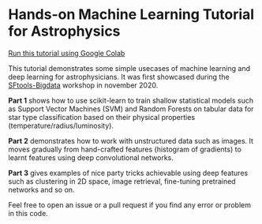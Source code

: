 # Hands-on Machine Learning Tutorial for Astrophysics

[Run this tutorial using Google Colab](https://colab.research.google.com/github/nshaud/ml_for_astro/blob/master/Hands_on_ML_for_astrophysics.ipynb)

This tutorial demonstrates some simple usecases of machine learning and deep learning for astrophysicians.
It was first showcased during the [SFtools-Bigdata](https://sftools-bigdata.sciencesconf.org/) workshop in november 2020.

**Part 1** shows how to use scikit-learn to train shallow statistical models such as Support Vector Machines (SVM) and Random Forests on tabular data
for star type classification based on their physical properties (temperature/radius/luminosity).

**Part 2** demonstrates how to work with unstructured data such as images. It moves gradually from hand-crafted features (histogram of gradients) to
learnt features using deep convolutional networks.

**Part 3** gives examples of nice party tricks achievable using deep features such as clustering in 2D space, image retrieval, fine-tuning pretrained
networks and so on.

Feel free to open an issue or a pull request if you find any error or problem in this code.
